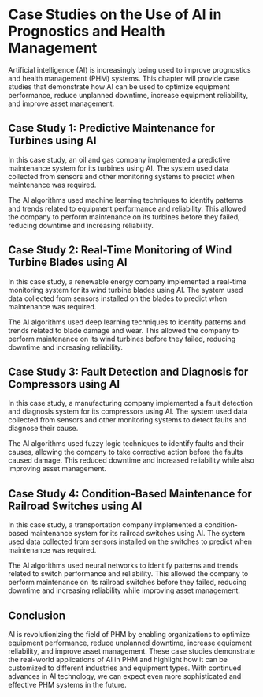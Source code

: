 Case Studies on the Use of AI in Prognostics and Health Management
================================================================================================================================

Artificial intelligence (AI) is increasingly being used to improve prognostics and health management (PHM) systems. This chapter will provide case studies that demonstrate how AI can be used to optimize equipment performance, reduce unplanned downtime, increase equipment reliability, and improve asset management.

Case Study 1: Predictive Maintenance for Turbines using AI
----------------------------------------------------------

In this case study, an oil and gas company implemented a predictive maintenance system for its turbines using AI. The system used data collected from sensors and other monitoring systems to predict when maintenance was required.

The AI algorithms used machine learning techniques to identify patterns and trends related to equipment performance and reliability. This allowed the company to perform maintenance on its turbines before they failed, reducing downtime and increasing reliability.

Case Study 2: Real-Time Monitoring of Wind Turbine Blades using AI
------------------------------------------------------------------

In this case study, a renewable energy company implemented a real-time monitoring system for its wind turbine blades using AI. The system used data collected from sensors installed on the blades to predict when maintenance was required.

The AI algorithms used deep learning techniques to identify patterns and trends related to blade damage and wear. This allowed the company to perform maintenance on its wind turbines before they failed, reducing downtime and increasing reliability.

Case Study 3: Fault Detection and Diagnosis for Compressors using AI
--------------------------------------------------------------------

In this case study, a manufacturing company implemented a fault detection and diagnosis system for its compressors using AI. The system used data collected from sensors and other monitoring systems to detect faults and diagnose their cause.

The AI algorithms used fuzzy logic techniques to identify faults and their causes, allowing the company to take corrective action before the faults caused damage. This reduced downtime and increased reliability while also improving asset management.

Case Study 4: Condition-Based Maintenance for Railroad Switches using AI
------------------------------------------------------------------------

In this case study, a transportation company implemented a condition-based maintenance system for its railroad switches using AI. The system used data collected from sensors installed on the switches to predict when maintenance was required.

The AI algorithms used neural networks to identify patterns and trends related to switch performance and reliability. This allowed the company to perform maintenance on its railroad switches before they failed, reducing downtime and increasing reliability while improving asset management.

Conclusion
----------

AI is revolutionizing the field of PHM by enabling organizations to optimize equipment performance, reduce unplanned downtime, increase equipment reliability, and improve asset management. These case studies demonstrate the real-world applications of AI in PHM and highlight how it can be customized to different industries and equipment types. With continued advances in AI technology, we can expect even more sophisticated and effective PHM systems in the future.

